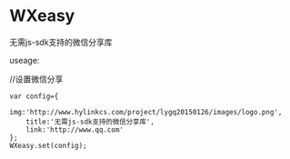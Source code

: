 # WXeasy
无需js-sdk支持的微信分享库

useage:

//设置微信分享

	var config={
		img:'http://www.hylinkcs.com/project/lygq20150126/images/logo.png',
		title:'无需js-sdk支持的微信分享库',
		link:'http://www.qq.com'
	};
	WXeasy.set(config);
